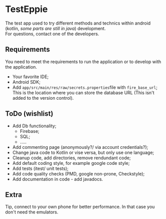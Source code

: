 # TestEppie

The test app used to try different methods and technics within android (kotlin, _some parts are
still in java_) development.  
For questions, contact one of the developers.

## Requirements

You need to meet the requirements to run the application or to develop with the application.

- Your favorite IDE;
- Android SDK;
- Add `app/src/main/res/raw/secrets.properties`file with `fire_base_url`;  
  This is the location where you can store the database URL (This isn't added to the version
  control).

## ToDo (wishlist)

- Add Db functionality;
    - Firebase;
    - SQL;
    - .....
- Add commenting page (anonymously?/ via account credentials?);
- Change java code to Kotlin or vise versa, but only use one language;
- Cleanup code, add directories, remove rendundant code;
- Add default coding style, for example google code style;
- Add tests (itest/ unit tests);
- Add code quality checks (PMD, google non-prone, Checkstyle);
- Add documentation in code - add javadocs.

## Extra

Tip, connect to your own phone for better performance. In that case you don't need the emulators.